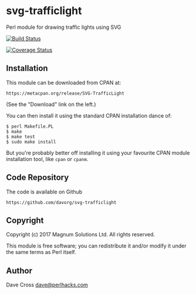 # svg-trafficlight

Perl module for drawing traffic lights using SVG

[![Build Status](https://travis-ci.org/davorg/svg-trafficlight.svg?branch=master)](https://travis-ci.org/davorg/svg-trafficlight)

[![Coverage Status](https://coveralls.io/repos/github/davorg/svg-trafficlight/badge.svg?branch=master)](https://coveralls.io/github/davorg/svg-trafficlight?branch=master)

## Installation

This module can be downloaded from CPAN at:

    https://metacpan.org/release/SVG-TrafficLight
    
(See the "Download" link on the left.)
    
You can then install it using the standard CPAN installation dance of:

    $ perl Makefile.PL
    $ make
    $ make test
    $ sudo make install
    
But you're probably better off installing it using your favourite CPAN module
installation tool, like `cpan` or `cpanm`.

## Code Repository

The code is available on Github

    https://github.com/davorg/svg-trafficlight
    
## Copyright

Copyright (c) 2017 Magnum Solutions Ltd. All rights reserved.

This module is free software; you can redistribute it and/or modify it under the same terms as Perl itself.

## Author

Dave Cross <dave@perlhacks.com>
